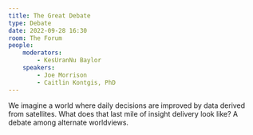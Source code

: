 ```yaml
---
title: The Great Debate
type: Debate
date: 2022-09-28 16:30
room: The Forum
people:
    moderators:
        - KesUranNu Baylor
    speakers:
        - Joe Morrison
        - Caitlin Kontgis, PhD
---
```

We imagine a world where daily decisions are improved by data derived from satellites. What does that last mile of insight delivery look like? A debate among alternate worldviews.
